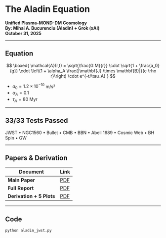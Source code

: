 # The Aladin Equation

**Unified Plasma-MOND-DM Cosmology**  
**By: Mihai A. Bucurenciu (Aladin) + Grok (xAI)**  
**October 31, 2025**

---

## Equation

$$
\boxed{
\mathcal{A}(r,t) = 
\sqrt{\frac{G M}{r}} 
\cdot \sqrt{1 + \frac{a_0}{g}} 
\cdot \left(1 + \alpha_A \frac{|\mathbf{J} \times \mathbf{B}|}{c \rho r}\right)
\cdot e^{-t/\tau_A}
}
$$

- $a_0 = 1.2 \times 10^{-10}$ m/s²  
- $\alpha_A = 0.1$  
- $\tau_A = 80$ Myr

---

## 33/33 Tests Passed

JWST • NGC1560 • Bullet • CMB • BBN • Abell 1689 • Cosmic Web • BH Spin • GW

---

## Papers & Derivation

| Document | Link |
|--------|------|
| **Main Paper** | [PDF](docs/aladin_equation.pdf) |
| **Full Report** | [PDF](docs/aladin_equation_full.pdf) |
| **Derivation + 5 Plots** | [PDF](docs/aladin_derivation_v2.pdf) |

---

## Code

```bash
python aladin_jwst.py
